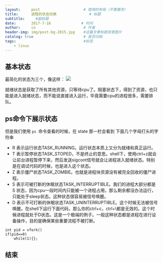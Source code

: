 ```yaml
---
layout:     post                    # 使用的布局（不需要改）
title:      进程的状态切换               # 标题 
subtitle:     #副标题
date:       2017-7-16              # 时间
author:     co                      # 作者
header-img: img/post-bg-2015.jpg    #这篇文章标题背景图片
catalog: true                       # 是否归档
tags:                               #标签
    - linux
---
```

## 基本状态 
最简化的状态为三个，像这样：
![](https://gitee.com/whatplane/resource/raw/master/img/wx_20190327115043.png)

就绪状态是获取了所有其他资源，只等待cpu了。阻塞状态下，得到了资源，也只能是进入就绪状态，而不能说直接进入运行，毕竟需要cpu的进程很多，需要排队。

## ps命令下展示状态
但是我们使用 `ps `命令查看的时候，在 state 那一栏会看到 下面几个字母打头的字符串
- R  表示运行状态TASK_RUNNING。运行状态本质上又分为就绪和真正运行。
- T  表示暂停状态TASK_STOPED，不是终止的意思。shell下，使用ctrl+z就会让前台进程暂停下来，然后发送sigcont信号就会让进程进入就绪状态。特别是在调试代码的时候，也是进入这个状态。
- Z 表示僵尸状态TASK_ZOMBIE。也就是进程块资源没有被完全回收的僵尸进程。
- S  表示可被打断的休眠状态TASK_INTERRUPTIBLE。我们的进程大部分都是 S 状态，因为cpu一段时间内只能被一个进程占用，那么剩余都没办法运行，只能处于sleep状态。这种状态很容易被信号唤醒。
- D  表示不可打断的休眠状态TASK_UNINTERRUPTIBLE。这个时候无法被信号唤醒。在shell下运行下面代码，那么你的ctrl+c，ctrl+\都是无效的。这个时候进程就处于D状态。这是一个极端的例子。一般这种状态都是进程在进行设备操作，目的是确保某些重要流程不被打断。

```
int pid = vfork()
if(pid==0)
	while(1){};
```

## 


## 结束